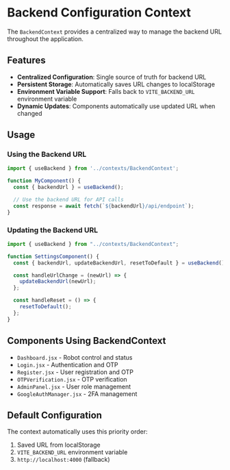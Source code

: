 # Backend Configuration Context

The `BackendContext` provides a centralized way to manage the backend URL throughout the application.

## Features

- **Centralized Configuration**: Single source of truth for backend URL
- **Persistent Storage**: Automatically saves URL changes to localStorage
- **Environment Variable Support**: Falls back to `VITE_BACKEND_URL` environment variable
- **Dynamic Updates**: Components automatically use updated URL when changed

## Usage

### Using the Backend URL

```jsx
import { useBackend } from '../contexts/BackendContext';

function MyComponent() {
  const { backendUrl } = useBackend();

  // Use the backend URL for API calls
  const response = await fetch(`${backendUrl}/api/endpoint`);
}
```

### Updating the Backend URL

```jsx
import { useBackend } from "../contexts/BackendContext";

function SettingsComponent() {
  const { backendUrl, updateBackendUrl, resetToDefault } = useBackend();

  const handleUrlChange = (newUrl) => {
    updateBackendUrl(newUrl);
  };

  const handleReset = () => {
    resetToDefault();
  };
}
```

## Components Using BackendContext

- `Dashboard.jsx` - Robot control and status
- `Login.jsx` - Authentication and OTP
- `Register.jsx` - User registration and OTP
- `OTPVerification.jsx` - OTP verification
- `AdminPanel.jsx` - User role management
- `GoogleAuthManager.jsx` - 2FA management

## Default Configuration

The context automatically uses this priority order:

1. Saved URL from localStorage
2. `VITE_BACKEND_URL` environment variable
3. `http://localhost:4000` (fallback)
